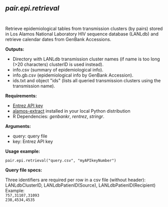 ## *pair.epi.retrieval* <br/><br/>

Retrieve epidemiological tables from transmission clusters (by pairs) stored in Los Alamos National Laboratory HIV sequence database (LANLdb) and retrieve calendar dates from GenBank Accessions.

**Outputs:**

- Directory with LANLdb transmission cluster names (if name is too long (>20 characters) clusterID is used instead).
- info.csv (summary of epidemiological info).
- info.gb.csv (epidemiological info by GenBank Accession).
- ids.txt and object "ids" (lists all queried transmission clusters using the transmission name).

**Requirements:**

- [Entrez API key](https://ncbiinsights.ncbi.nlm.nih.gov/2017/11/02/new-api-keys-for-the-e-utilities/)
- [alamos-extract](https://github.com/AtkinsGroup/alamos-extract) installed in your local Python distribution
- R Dependencies: *genbankr*, *rentrez*, *stringr*.

**Arguments:**

- query: query file
- key: Entrez API key

**Usage example:**

`pair.epi.retrieval("query.csv", "myAPIkeyNumber")` 

**Query file specs:**

Three identifiers are required per row in a csv file (without header): LANLdbClusterID, LANLdbPatienID(Source), LANLdbPatienID(Recipient)\
Example:<br/>
`757,31107,31093`\
`238,4534,4535` <br/><br/>
